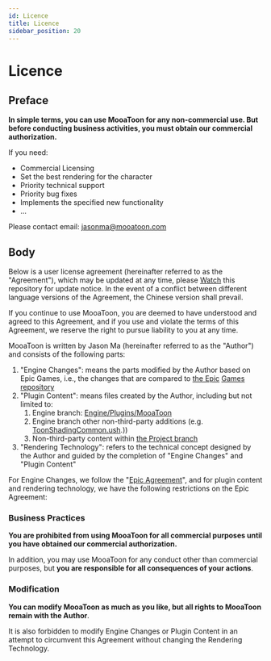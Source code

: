 ```yaml
---
id: Licence
title: Licence
sidebar_position: 20
---
```

# Licence

## Preface

**In simple terms, you can use MooaToon for any non-commercial use. But before conducting business activities, you must obtain our commercial authorization.**

If you need:

- Commercial Licensing
- Set the best rendering for the character
- Priority technical support
- Priority bug fixes
- Implements the specified new functionality
- ...

Please contact email: [jasonma@mooatoon.com](mailto:jasonma@mooatoon.com)

## Body

Below is a user license agreement (hereinafter referred to as the "Agreement"), which may be updated at any time, please [Watch](https://github.com/JasonMa0012/MooaToon) this repository for update notice. In the event of a conflict between different language versions of the Agreement, the Chinese version shall prevail.

If you continue to use MooaToon, you are deemed to have understood and agreed to this Agreement, and if you use and violate the terms of this Agreement, we reserve the right to pursue liability to you at any time.

MooaToon is written by Jason Ma (hereinafter referred to as the "Author") and consists of the following parts:

1. "Engine Changes": means the parts modified by the Author based on Epic Games, i.e., the changes that are compared to [the Epic](https://github.com/EpicGames/UnrealEngine/compare/5.1...Jason-Ma-0012:MooaToon-Engine:5.1) [Games repository](https://github.com/EpicGames/UnrealEngine)
2. "Plugin Content": means files created by the Author, including but not limited to:
   1. Engine branch: [Engine/Plugins/MooaToon](https://github.com/Jason-Ma-0012/MooaToon-Engine/tree/5.1/Engine/Plugins/MooaToon)
   2. Engine branch other non-third-party additions (e.g. [ToonShadingCommon.ush](https://github.com/Jason-Ma-0012/MooaToon-Engine/blob/5.1/Engine/Shaders/Private/ToonShadingCommon.ush).))
   3. Non-third-party content within [the Project branch](https://github.com/Jason-Ma-0012/MooaToon-Engine/tree/5.1_MooaToonProject)
3. "Rendering Technology": refers to the technical concept designed by the Author and guided by the completion of "Engine Changes" and "Plugin Content"

For Engine Changes, we follow the "[Epic Agreement](https://www.unrealengine.com/en-US/eula/unreal)", and for plugin content and rendering technology, we have the following restrictions on the Epic Agreement:

### Business Practices

**You are prohibited from using MooaToon for all commercial purposes until you have obtained our commercial authorization.**

In addition, you may use MooaToon for any conduct other than commercial purposes, but **you are responsible for all consequences of your actions**.

### Modification

**You can modify MooaToon as much as you like, but all rights to MooaToon remain with the Author**.

It is also forbidden to modify Engine Changes or Plugin Content in an attempt to circumvent this Agreement without changing the Rendering Technology.

